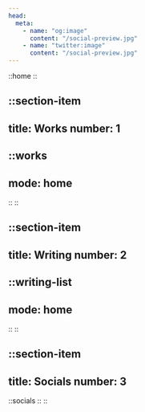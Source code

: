 ```yaml
---
head:
  meta:
    - name: "og:image"
      content: "/social-preview.jpg"
    - name: "twitter:image"
      content: "/social-preview.jpg"
---
```


::home
::

::section-item
---
title: Works
number: 1
---
::works
---
mode: home
---
::
::

::section-item
---
title: Writing
number: 2
---
::writing-list
---
mode: home
---
::
::

::section-item
---
title: Socials
number: 3
---
::socials
::
::
